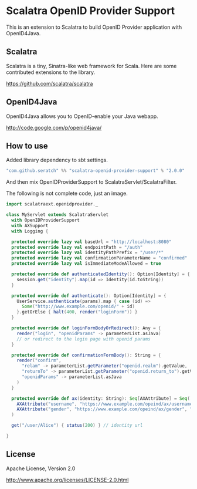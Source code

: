 # Scalatra OpenID Provider Support

This is an extension to Scalatra to build OpenID Provider application with OpenID4Java.

## Scalatra 

Scalatra is a tiny, Sinatra-like web framework for Scala. Here are some contributed extensions to the library.

https://github.com/scalatra/scalatra

## OpenID4Java

OpenID4Java allows you to OpenID-enable your Java webapp.

http://code.google.com/p/openid4java/


## How to use

Added library dependency to sbt settings.

```scala
"com.github.seratch" %% "scalatra-openid-provider-support" % "2.0.0"
```

And then mix OpenIDProviderSupport to ScalatraServlet/ScalatraFilter.

The following is not complete code, just an image.

```scala
import scalatraext.openidprovider._

class MyServlet extends ScalatraServlet
  with OpenIDProviderSupport
  with AXSupport
  with Logging {

  protected override lazy val baseUrl = "http://localhost:8080"
  protected override lazy val endpointPath = "/auth"
  protected override lazy val identityPathPrefix = "/user/*"
  protected override lazy val confirmationParameterName = "confirmed"
  protected override lazy val isImmediateModeAllowed = true

  protected override def authenticatedIdentity(): Option[Identity] = {
    session.get("identity").map(id => Identity(id.toString))
  }

  protected override def authenticate(): Option[Identity] = {
    UserService.authenticate(params).map { case (id) =>
      Some("http://www.example.com/openid/" + id)
    }.getOrElse { halt(400, render("loginForm")) }
  }

  protected override def loginFormBodyOrRedirect(): Any = {
    render("login", "openidParams" -> parameterList.asJava)
    // or redirect to the login page with openid params
  }

  protected override def confirmationFormBody(): String = {
    render("confirm",
      "relam" -> parameterList.getParameter("openid.realm").getValue,
      "returnTo" -> parameterList.getParameter("openid.return_to").getValue,
      "openidParams" -> parameterList.asJava
    )
  }

  protected override def ax(identity: String): Seq[AXAttribute] = Seq(
    AXAttribute("username", "https://www.example.com/opeind/ax/username", "Alice"),
    AXAttribute("gender", "https://www.example.com/opeind/ax/gender", "Female")
  )

  get("/user/Alice") { status(200) } // identity url

}
```

## License

Apache License, Version 2.0

http://www.apache.org/licenses/LICENSE-2.0.html

